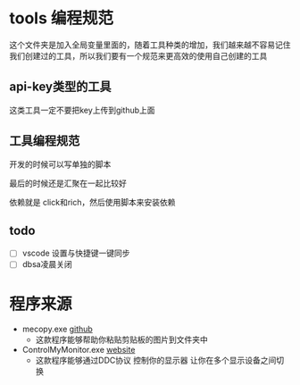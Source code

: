# tools 编程规范

这个文件夹是加入全局变量里面的，随着工具种类的增加，我们越来越不容易记住我们创建过的工具，所以我们要有一个规范来更高效的使用自己创建的工具

## api-key类型的工具

这类工具一定不要把key上传到github上面

## 工具编程规范
开发的时候可以写单独的脚本

最后的时候还是汇聚在一起比较好

依赖就是 click和rich，然后使用脚本来安装依赖

## todo
- [ ] vscode 设置与快捷键一键同步
- [ ] dbsa凌晨关闭

# 程序来源
- mecopy.exe [github](https://github.com/zanjie1999/mecopy)
	- 这款程序能够帮助你粘贴剪贴板的图片到文件夹中
- ControlMyMonitor.exe [website](https://www.nirsoft.net/utils/control_my_monitor.html)
	- 这款程序能够通过DDC协议 控制你的显示器 让你在多个显示设备之间切换